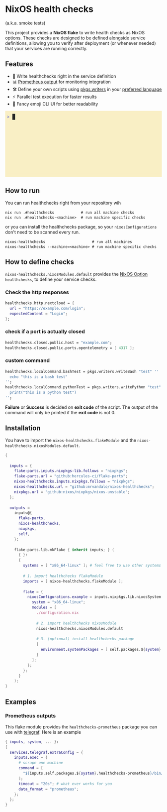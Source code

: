 # NixOS health checks

(a.k.a. smoke tests)

This project provides a **NixOS flake** to write health checks as NixOS options.
These checks are designed to be defined alongside service definitions, allowing
you to verify after deployment (or whenever needed) that your services are
running correctly.

## Features

- 📝 Write healthchecks right in the service definition
- 📊 [Prometheus output](https://prometheus.io/docs/concepts/data_model/) for
  monitoring integration
- 🛠️ Define your own scripts using
  [pkgs.writers](https://wiki.nixos.org/wiki/Nix-writers) in your
  [preferred language](https://www.python.org/)
- ⚡ Parallel test execution for faster results
- 🎨 Fancy emoji CLI UI for better readability

![](example.gif)

## How to run

You can run healthchecks right from your repository wih

```shell
nix run .#healthchecks            # run all machine checks
nix run .#healthchecks-<machine>  # run machine specific checks
```

or you can install the healthchecks package, so your `nixosConfigurations` don't
need to be scanned every run.

```shell
nixos-healthchecks                     # run all machines
nixos-healthchecks --machine=<machine> # run machine specific checks
```

## How to define checks

`nixos-healthchecks.nixosModules.default` provides the
[NixOS Option](https://wiki.nixos.org/wiki/NixOS_modules) `healthchecks`, to
define your service checks.

### Check the http responses

```nix
healthchecks.http.nextcloud = {
  url = "https://example.com/login";
  expectedContent = "Login";
};
```

### check if a port is actually closed

```nix
healthchecks.closed.public.host = "example.com";
healthchecks.closed.public.ports.opentelemetry = [ 4317 ];
```

### custom command

```nix
healthchecks.localCommand.bashTest = pkgs.writers.writeBash "test" ''
  echo "this is a bash test"
'';
healthchecks.localCommand.pythonTest = pkgs.writers.writePython "test" {} ''
  print("this is a python test")
'';
```

**Failure** or **Success** is decided on **exit code** of the script. The output
of the command will only be printed if the **exit code** is not 0.

## Installation

You have to import the `nixos-healthchecks.flakeModule` and the
`nixos-healthchecks.nixosModules.default`.

```nix
{

  inputs = {
    flake-parts.inputs.nixpkgs-lib.follows = "nixpkgs";
    flake-parts.url = "github:hercules-ci/flake-parts";
    nixos-healthchecks.inputs.nixpkgs.follows = "nixpkgs";
    nixos-healthchecks.url = "github:mrvandalo/nixos-healthchecks";
    nixpkgs.url = "github:nixos/nixpkgs/nixos-unstable";
  };

  outputs =
    inputs@{
      flake-parts,
      nixos-healthchecks,
      nixpkgs,
      self,
    }:

    flake-parts.lib.mkFlake { inherit inputs; } (
      { }:
      {
        systems = [ "x86_64-linux" ]; # feel free to use other systems

        # 1. import healthchecks flakeModule
        imports = [ nixos-healthchecks.flakeModule ];

        flake = {
          nixosConfigurations.example = inputs.nixpkgs.lib.nixosSystem {
            system = "x86_64-linux";
            modules = [
              ./configuration.nix
              
              # 2. import healthchecks nixosModule
              nixos-healthchecks.nixosModules.default
              
              # 3. (optional) install healthchecks package
              {
                environment.systemPackages = [ self.packages.${system}.healthchecks ];
              }
            ];
          };
        }; 
      }
    );
}
```

## Examples

### Prometheus outputs

This flake module provides the `healthchecks-prometheus` package you can use
with [telegraf](https://www.influxdata.com/time-series-platform/telegraf/). Here
is an example

```nix
{ inputs, system, ... }:
{
  services.telegraf.extraConfig = {
    inputs.exec = {
      # scrape one machine
      command = [
        "${inputs.self.packages.${system}.healthchecks-prometheus}/bin/nixos-healthchecks-prometheus --machine=\"machine-to-test\""
      ];
      timeout = "20s"; # what ever works for you
      data_format = "prometheus";
    };
  };
}
```
